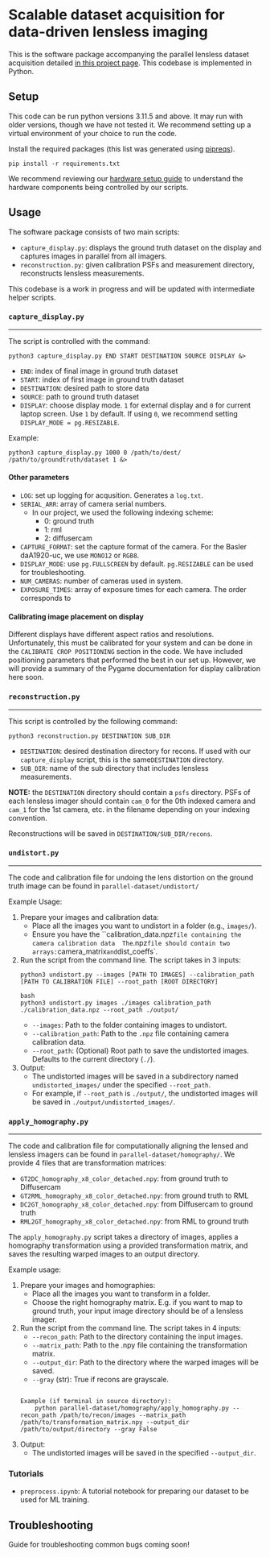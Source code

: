 # Scalable dataset acquisition for data-driven lensless imaging

This is the software package accompanying the parallel lensless dataset acquisition detailed [in this project page](https://waller-lab.github.io/parallel-lensless-dataset/). This codebase is implemented in Python.

## Setup
This code can be run python versions 3.11.5 and above. It may run with older versions, though we have not tested it. We recommend setting up a virtual environment of your choice to run the code. 

Install the required packages (this list was generated using [pipreqs](https://github.com/bndr/pipreqs)).

    pip install -r requirements.txt

We recommend reviewing our [hardware setup guide](https://waller-lab.github.io/parallel-lensless-dataset/hardware.html) to understand the hardware components being controlled by our scripts.

## Usage
The software package consists of two main scripts:
- `capture_display.py`: displays the ground truth dataset on the display and captures images in parallel from all imagers.
- `reconstruction.py`: given calibration PSFs and measurement directory, reconstructs lensless measurements.

This codebase is a work in progress and will be updated with intermediate helper scripts.

### `capture_display.py`
----
The script is controlled with the command:
    
    python3 capture_display.py END START DESTINATION SOURCE DISPLAY &>

- `END`: index of final image in ground truth dataset
- `START`: index of first image in ground truth dataset
- `DESTINATION`: desired path to store data
- `SOURCE`: path to ground truth dataset
- `DISPLAY`: choose display mode. `1` for external display and `0` for current laptop screen. Use `1` by default. If using `0`, we recommend setting `DISPLAY_MODE = pg.RESIZABLE`.

Example:
    
    python3 capture_display.py 1000 0 /path/to/dest/ /path/to/groundtruth/dataset 1 &>

#### Other parameters
- `LOG`: set up logging for acqusition. Generates a `log.txt`.
- `SERIAL_ARR`: array of camera serial numbers.
    - In our project, we used the following indexing scheme:
        - 0: ground truth
        - 1: rml
        - 2: diffusercam
- `CAPTURE_FORMAT`: set the capture format of the camera. For the Basler daA1920-uc, we use `MONO12` or `RGB8`.
- `DISPLAY_MODE`: use `pg.FULLSCREEN` by default. `pg.RESIZABLE` can be used for troubleshooting.
- `NUM_CAMERAS`: number of cameras used in system. 
- `EXPOSURE_TIMES`: array of exposure times for each camera. The order corresponds to 

#### Calibrating image placement on display
Different displays have different aspect ratios and resolutions. Unfortunately, this must be calibrated for your system and can be done in the `CALIBRATE CROP POSITIONING` section in the code. We have included positioning parameters that performed the best in our set up. However, we will provide a summary of the Pygame documentation for display calibration here soon.

### `reconstruction.py`
----
This script is controlled by the following command:
    
    python3 reconstruction.py DESTINATION SUB_DIR

- `DESTINATION`: desired destination directory for recons. If used with our `capture_display` script, this is the same`DESTINATION` directory.
- `SUB_DIR`: name of the sub directory that includes lensless measurements.

**NOTE:** the `DESTINATION` directory should contain a `psfs` directory. PSFs of each lensless imager should contain `cam_0` for the 0th indexed camera and `cam_1` for the 1st camera, etc. in the filename depending on your indexing convention.

Reconstructions will be saved in `DESTINATION/SUB_DIR/recons`.

### `undistort.py`
----
The code and calibration file for undoing the lens distortion on the ground truth image can be found in `parallel-dataset/undistort/`

Example Usage:
1. Prepare your images and calibration data:
    - Place all the images you want to undistort in a folder (e.g., `images/`).
    - Ensure you have the ``calibration_data.npz` file containing the camera calibration data 
      The `.npz` file should contain two arrays: `camera_matrix` and `dist_coeffs`.
2. Run the script from the command line. The script takes in 3 inputs:
    ```
    python3 undistort.py --images [PATH TO IMAGES] --calibration_path [PATH TO CALIBRATION FILE] --root_path [ROOT DIRECTORY]
    
    bash
    python3 undistort.py images ./images calibration_path ./calibration_data.npz --root_path ./output/
    ```
    - `--images`: Path to the folder containing images to undistort.
    - `--calibration_path`: Path to the `.npz` file containing camera calibration data.
    - `--root_path`: (Optional) Root path to save the undistorted images. Defaults to the current directory (`./`).
3. Output:
    - The undistorted images will be saved in a subdirectory named `undistorted_images/` under the specified `--root_path`.
    - For example, if `--root_path` is `./output/`, the undistorted images will be saved in `./output/undistorted_images/`.

### `apply_homography.py`
----
The code and calibration file for computationally aligning the lensed and lensless imagers can be found in `parallel-dataset/homography/`. We provide 4 files that are transformation matrices:
- `GT2DC_homography_x8_color_detached.npy`: from ground truth to Diffusercam
- `GT2RML_homography_x8_color_detached.npy`: from ground truth to RML
- `DC2GT_homography_x8_color_detached.npy`: from Diffusercam to ground truth
- `RML2GT_homography_x8_color_detached.npy`: from RML to ground truth

The `apply_homography.py` script takes a directory of images, applies a homography transformation using a provided transformation matrix, and saves the resulting warped images to an output directory.

Example usage:
1. Prepare your images and homographies:
    - Place all the images you want to transform in a folder.
    - Choose the right homography matrix. E.g. if you want to map to ground truth, your input image directory should be of a lensless imager.
2. Run the script from the command line. The script takes in 4 inputs:
    - `--recon_path`: Path to the directory containing the input images.
    - `--matrix_path`: Path to the .npy file containing the transformation matrix.
    - `--output_dir`: Path to the directory where the warped images will be saved.
    - `--gray` (str): True if recons are grayscale.
    ```
    
    Example (if terminal in source directory):
        python parallel-dataset/homography/apply_homography.py --recon_path /path/to/recon/images --matrix_path /path/to/transformation_matrix.npy --output_dir /path/to/output/directory --gray False
    ```
3. Output:
    - The undistorted images will be saved in the specified `--output_dir`.

### Tutorials
- `preprocess.ipynb`: A tutorial notebook for preparing our dataset to be used for ML training.

## Troubleshooting
Guide for troubleshooting common bugs coming soon!
